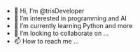 - 👋 Hi, I’m @trisDeveloper
- 👀 I’m interested in programming and AI
- 🌱 I’m currently learning Python and more
- 💞️ I’m looking to collaborate on ...
- 📫 How to reach me ...

<!---
trisDeveloper/trisDeveloper is a ✨ special ✨ repository because its `README.md` (this file) appears on your GitHub profile.
You can click the Preview link to take a look at your changes.
--->
